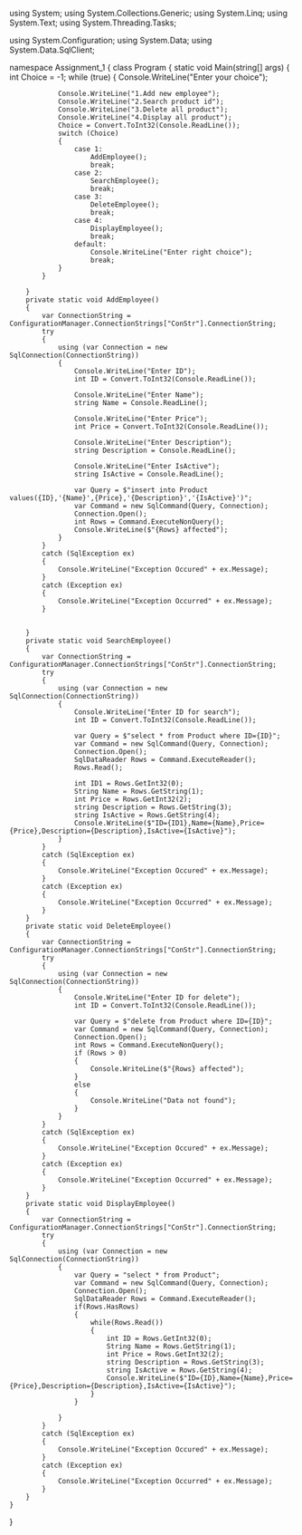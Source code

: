 using System;
using System.Collections.Generic;
using System.Linq;
using System.Text;
using System.Threading.Tasks;

using System.Configuration;
using System.Data;
using System.Data.SqlClient;

namespace Assignment_1
{
    class Program
    {
        static void Main(string[] args)
        {
            int Choice = -1;
            while (true)
            {
                Console.WriteLine("Enter your choice");

                Console.WriteLine("1.Add new employee");
                Console.WriteLine("2.Search product id");
                Console.WriteLine("3.Delete all product");
                Console.WriteLine("4.Display all product");
                Choice = Convert.ToInt32(Console.ReadLine());
                switch (Choice)
                {
                    case 1:
                        AddEmployee();
                        break;
                    case 2:
                        SearchEmployee();
                        break;
                    case 3:
                        DeleteEmployee();
                        break;
                    case 4:
                        DisplayEmployee();
                        break;
                    default:
                        Console.WriteLine("Enter right choice");
                        break;
                }
            }

        }
        private static void AddEmployee()
        {
            var ConnectionString = ConfigurationManager.ConnectionStrings["ConStr"].ConnectionString;
            try
            {
                using (var Connection = new SqlConnection(ConnectionString))
                {
                    Console.WriteLine("Enter ID");
                    int ID = Convert.ToInt32(Console.ReadLine());

                    Console.WriteLine("Enter Name");
                    string Name = Console.ReadLine();

                    Console.WriteLine("Enter Price");
                    int Price = Convert.ToInt32(Console.ReadLine());

                    Console.WriteLine("Enter Description");
                    string Description = Console.ReadLine();

                    Console.WriteLine("Enter IsActive");
                    string IsActive = Console.ReadLine();

                    var Query = $"insert into Product values({ID},'{Name}',{Price},'{Description}','{IsActive}')";
                    var Command = new SqlCommand(Query, Connection);
                    Connection.Open();
                    int Rows = Command.ExecuteNonQuery();
                    Console.WriteLine($"{Rows} affected");
                }
            }
            catch (SqlException ex)
            {
                Console.WriteLine("Exception Occured" + ex.Message);
            }
            catch (Exception ex)
            {
                Console.WriteLine("Exception Occurred" + ex.Message);
            }


        }
        private static void SearchEmployee()
        {
            var ConnectionString = ConfigurationManager.ConnectionStrings["ConStr"].ConnectionString;
            try
            {
                using (var Connection = new SqlConnection(ConnectionString))
                {
                    Console.WriteLine("Enter ID for search");
                    int ID = Convert.ToInt32(Console.ReadLine());

                    var Query = $"select * from Product where ID={ID}";
                    var Command = new SqlCommand(Query, Connection);
                    Connection.Open();
                    SqlDataReader Rows = Command.ExecuteReader();
                    Rows.Read();

                    int ID1 = Rows.GetInt32(0);
                    String Name = Rows.GetString(1);
                    int Price = Rows.GetInt32(2);
                    string Description = Rows.GetString(3);
                    string IsActive = Rows.GetString(4);
                    Console.WriteLine($"ID={ID1},Name={Name},Price={Price},Description={Description},IsActive={IsActive}");
                }
            }
            catch (SqlException ex)
            {
                Console.WriteLine("Exception Occured" + ex.Message);
            }
            catch (Exception ex)
            {
                Console.WriteLine("Exception Occurred" + ex.Message);
            }
        }
        private static void DeleteEmployee()
        {
            var ConnectionString = ConfigurationManager.ConnectionStrings["ConStr"].ConnectionString;
            try
            {
                using (var Connection = new SqlConnection(ConnectionString))
                {
                    Console.WriteLine("Enter ID for delete");
                    int ID = Convert.ToInt32(Console.ReadLine());

                    var Query = $"delete from Product where ID={ID}";
                    var Command = new SqlCommand(Query, Connection);
                    Connection.Open();
                    int Rows = Command.ExecuteNonQuery();
                    if (Rows > 0)
                    {
                        Console.WriteLine($"{Rows} affected");
                    }
                    else
                    {
                        Console.WriteLine("Data not found");
                    }
                }
            }
            catch (SqlException ex)
            {
                Console.WriteLine("Exception Occured" + ex.Message);
            }
            catch (Exception ex)
            {
                Console.WriteLine("Exception Occurred" + ex.Message);
            }
        }
        private static void DisplayEmployee()
        {
            var ConnectionString = ConfigurationManager.ConnectionStrings["ConStr"].ConnectionString;
            try
            {
                using (var Connection = new SqlConnection(ConnectionString))
                {
                    var Query = "select * from Product";
                    var Command = new SqlCommand(Query, Connection);
                    Connection.Open();
                    SqlDataReader Rows = Command.ExecuteReader();
                    if(Rows.HasRows)
                    {
                        while(Rows.Read())
                        {
                            int ID = Rows.GetInt32(0);
                            String Name = Rows.GetString(1);
                            int Price = Rows.GetInt32(2);
                            string Description = Rows.GetString(3);
                            string IsActive = Rows.GetString(4);
                            Console.WriteLine($"ID={ID},Name={Name},Price={Price},Description={Description},IsActive={IsActive}");
                        }
                    }
                   
                }
            }
            catch (SqlException ex)
            {
                Console.WriteLine("Exception Occured" + ex.Message);
            }
            catch (Exception ex)
            {
                Console.WriteLine("Exception Occurred" + ex.Message);
            }
        }
    }
}

